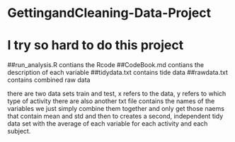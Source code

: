 # GettingandCleaning-Data-Project
# I try so hard to do this project

##run_analysis.R contians the Rcode
##CodeBook.md contians the description of each variable
##tidydata.txt contains tide data
##rawdata.txt contains combined raw data


there are two data sets train and test, x refers to the data, y refers to which type of activity 
there are also another txt file contains the names of the variables
we just simply combine them together
and only get those naems that contain mean and std
and then to creates a second, independent tidy data set with the average of each variable for each activity and each subject.
